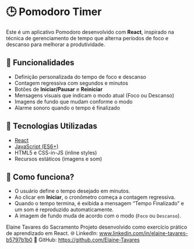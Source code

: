 # 🕒 Pomodoro Timer

Este é um aplicativo Pomodoro desenvolvido com **React**, inspirado na técnica de gerenciamento de tempo que alterna períodos de foco e descanso para melhorar a produtividade.

## 🚀 Funcionalidades

- Definição personalizada do tempo de foco e descanso
- Contagem regressiva com segundos e minutos
- Botões de **Iniciar/Pausar** e **Reiniciar**
- Mensagens visuais que indicam o modo atual (Foco ou Descanso)
- Imagens de fundo que mudam conforme o modo
- Alarme sonoro quando o tempo é finalizado

## 🎯 Tecnologias Utilizadas

- [React](https://reactjs.org/)
- [JavaScript (ES6+)](https://developer.mozilla.org/pt-BR/docs/Web/JavaScript)
- HTML5 e CSS-in-JS (inline styles)
- Recursos estáticos (imagens e som)


## 🧠 Como funciona?

- O usuário define o tempo desejado em minutos.
- Ao clicar em **Iniciar**, o cronômetro começa a contagem regressiva.
- Quando o tempo termina, é exibida a mensagem “Tempo Finalizado” e um som é reproduzido automaticamente.
- A imagem de fundo muda de acordo com o modo (`Foco` ou `Descanso`).

Elaine Tavares do Sacramento
Projeto desenvolvido como exercício prático de aprendizado em React.
🌐 LinkedIn: www.linkedin.com/in/elaine-tavares-b5797b1b0
🐙 GitHub: https://github.com/Elaine-Tavares



